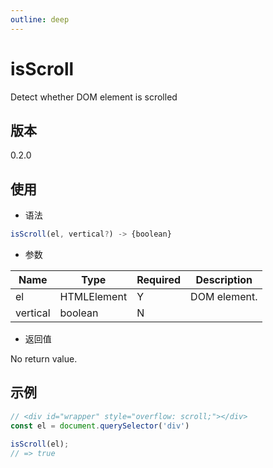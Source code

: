```yaml
---
outline: deep
---
```


# isScroll

Detect whether DOM element is scrolled

## 版本

0.2.0

## 使用

- 语法

```js
isScroll(el, vertical?) -> {boolean}
```

- 参数

| Name        | Type        | Required | Description  |
|-------------|-------------|----------|--------------|
| el          | HTMLElement | Y        | DOM element. |
| vertical    | boolean     | N        |              |

- 返回值

No return value.

## 示例

```js
// <div id="wrapper" style="overflow: scroll;"></div>
const el = document.querySelector('div')

isScroll(el);
// => true
```
